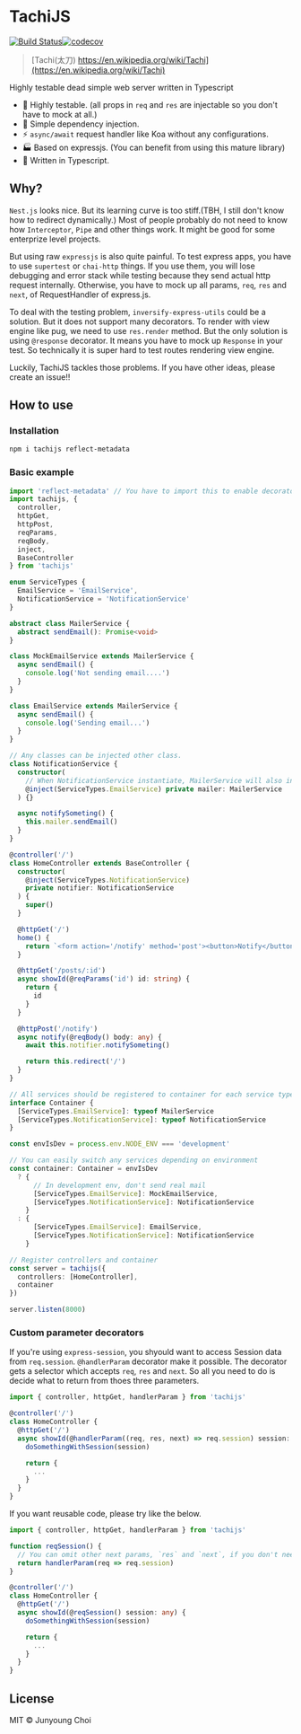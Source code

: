 # TachiJS

[![Build Status](https://travis-ci.com/BoostIO/tachijs.svg?branch=master)](https://travis-ci.com/BoostIO/tachijs)[![codecov](https://codecov.io/gh/BoostIO/tachijs/branch/master/graph/badge.svg)](https://codecov.io/gh/BoostIO/tachijs)

> [Tachi(太刀) https://en.wikipedia.org/wiki/Tachi](https://en.wikipedia.org/wiki/Tachi)

Highly testable dead simple web server written in Typescript

- :checkered_flag: Highly testable. (all props in `req` and `res` are injectable so you don't have to mock at all.)
- :syringe: Simple dependency injection.
- :zap: `async/await` request handler like Koa without any configurations.
- :factory: Based on expressjs. (You can benefit from using this mature library)
- :wrench: Written in Typescript.

## Why?

`Nest.js` looks nice. But its learning curve is too stiff.(TBH, I still don't know how to redirect dynamically.) Most of people probably do not need to know how `Interceptor`, `Pipe` and other things work. It might be good for some enterprize level projects.

But using raw `expressjs` is also quite painful. To test express apps, you have to use `supertest` or `chai-http` things. If you use them, you will lose debugging and error stack while testing because they send actual http request internally. Otherwise, you have to mock up all params, `req`, `res` and `next`, of RequestHandler of express.js.

To deal with the testing problem, `inversify-express-utils` could be a solution. But it does not support many decorators. To render with view engine like pug, we need to use `res.render` method. But the only solution is using `@response` decorator. It means you have to mock up `Response` in your test. So technically it is super hard to test routes rendering view engine.

Luckily, TachiJS tackles those problems. If you have other ideas, please create an issue!!

## How to use

### Installation

```sh
npm i tachijs reflect-metadata
```

### Basic example

```ts
import 'reflect-metadata' // You have to import this to enable decorators.
import tachijs, {
  controller,
  httpGet,
  httpPost,
  reqParams,
  reqBody,
  inject,
  BaseController
} from 'tachijs'

enum ServiceTypes {
  EmailService = 'EmailService',
  NotificationService = 'NotificationService'
}

abstract class MailerService {
  abstract sendEmail(): Promise<void>
}

class MockEmailService extends MailerService {
  async sendEmail() {
    console.log('Not sending email....')
  }
}

class EmailService extends MailerService {
  async sendEmail() {
    console.log('Sending email...')
  }
}

// Any classes can be injected other class.
class NotificationService {
  constructor(
    // When NotificationService instantiate, MailerService will also instantiate.
    @inject(ServiceTypes.EmailService) private mailer: MailerService
  ) {}

  async notifySometing() {
    this.mailer.sendEmail()
  }
}

@controller('/')
class HomeController extends BaseController {
  constructor(
    @inject(ServiceTypes.NotificationService)
    private notifier: NotificationService
  ) {
    super()
  }

  @httpGet('/')
  home() {
    return `<form action='/notify' method='post'><button>Notify</button></form>`
  }

  @httpGet('/posts/:id')
  async showId(@reqParams('id') id: string) {
    return {
      id
    }
  }

  @httpPost('/notify')
  async notify(@reqBody() body: any) {
    await this.notifier.notifySometing()

    return this.redirect('/')
  }
}

// All services should be registered to container for each service type
interface Container {
  [ServiceTypes.EmailService]: typeof MailerService
  [ServiceTypes.NotificationService]: typeof NotificationService
}

const envIsDev = process.env.NODE_ENV === 'development'

// You can easily switch any services depending on environment
const container: Container = envIsDev
  ? {
      // In development env, don't send real mail
      [ServiceTypes.EmailService]: MockEmailService,
      [ServiceTypes.NotificationService]: NotificationService
    }
  : {
      [ServiceTypes.EmailService]: EmailService,
      [ServiceTypes.NotificationService]: NotificationService
    }

// Register controllers and container
const server = tachijs({
  controllers: [HomeController],
  container
})

server.listen(8000)
```

### Custom parameter decorators

If you're using `express-session`, you shyould want to access Session data from `req.session`.
`@handlerParam` decorator make it possible. The decorator gets a selector which accepts `req`, `res` and `next`. So all you need to do is decide what to return from thoes three parameters.

```ts
import { controller, httpGet, handlerParam } from 'tachijs'

@controller('/')
class HomeController {
  @httpGet('/')
  async showId(@handlerParam((req, res, next) => req.session) session: any) {
    doSomethingWithSession(session)

    return {
      ...
    }
  }
}
```

If you want reusable code, please try like the below.

```ts
import { controller, httpGet, handlerParam } from 'tachijs'

function reqSession() {
  // You can omit other next params, `res` and `next`, if you don't need for your selector.
  return handlerParam(req => req.session)
}

@controller('/')
class HomeController {
  @httpGet('/')
  async showId(@reqSession() session: any) {
    doSomethingWithSession(session)

    return {
      ...
    }
  }
}
```

## License

MIT © Junyoung Choi
